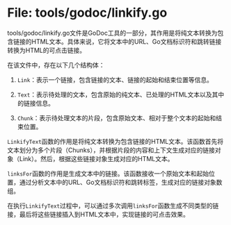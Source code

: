 # File: tools/godoc/linkify.go

tools/godoc/linkify.go文件是GoDoc工具的一部分，其作用是将纯文本转换为包含链接的HTML文本。具体来说，它将文本中的URL、Go文档标识符和跳转链接转换为HTML的可点击链接。

在该文件中，存在以下几个结构体：

1. `Link`：表示一个链接，包含链接的文本、链接的起始和结束位置等信息。

2. `Text`：表示待处理的文本，包含原始的纯文本、已处理的HTML文本以及其中的链接信息。

3. `Chunk`：表示待处理文本的片段，包含原始文本、相对于整个文本的起始和结束位置。

`LinkifyText`函数的作用是将纯文本转换为包含链接的HTML文本。该函数首先将文本划分为多个片段（Chunks），并根据片段的内容和上下文生成对应的链接对象（Link）。然后，根据这些链接对象生成对应的HTML文本。

`linksFor`函数的作用是生成文本中的链接。该函数接收一个原始文本和起始位置，通过分析文本中的URL、Go文档标识符和跳转标签，生成对应的链接对象数组。

在执行`LinkifyText`过程中，可以通过多次调用`linksFor`函数生成不同类型的链接，最后将这些链接插入到HTML文本中，实现链接的可点击效果。


